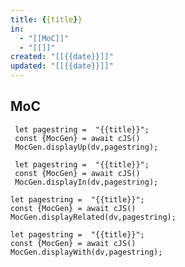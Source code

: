 ```yaml
---
title: {{title}}
in:
  - "[[MoC]]"
  - "[[]]"
created: "[[{{date}}]]"
updated: "[[{{date}}]]"
---
```


## MoC
```dataviewjs
 let pagestring =  "{{title}}";
 const {MocGen} = await cJS() 
 MocGen.displayUp(dv,pagestring); 
 ```
```dataviewjs
 let pagestring =  "{{title}}";
 const {MocGen} = await cJS() 
 MocGen.displayIn(dv,pagestring); 
 ```
 ```dataviewjs
 let pagestring =  "{{title}}";
 const {MocGen} = await cJS() 
 MocGen.displayRelated(dv,pagestring); 
 ```
   ```dataviewjs
 let pagestring =  "{{title}}";
 const {MocGen} = await cJS() 
 MocGen.displayWith(dv,pagestring); 
 ```
